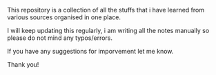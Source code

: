 This repository is a collection of all the stuffs that i have learned from various sources organised in one place.

I will keep updating this regularly, i am writing all the notes manually so please do not mind any typos/errors. 

If you have any suggestions for imporvement let me know.

Thank you! 

